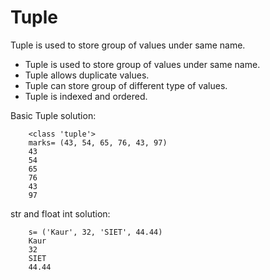 # Tuple
Tuple is used to store group of values under same name. 

* Tuple is used to store group of values under same name.
* Tuple allows duplicate values.
* Tuple can store group of different type of values.
* Tuple is indexed and ordered.

Basic Tuple solution:

        <class 'tuple'>
        marks= (43, 54, 65, 76, 43, 97)
        43
        54
        65
        76
        43
        97
str and float int solution:

        s= ('Kaur', 32, 'SIET', 44.44)
        Kaur
        32
        SIET
        44.44
